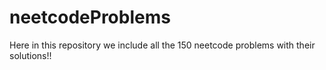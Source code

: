 # neetcodeProblems

Here in this repository we include all the 150 neetcode problems with their solutions!!
